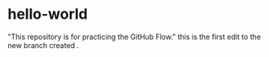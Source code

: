 # hello-world
 "This repository is for practicing the GitHub Flow."
 this is the first edit to the new branch created .
